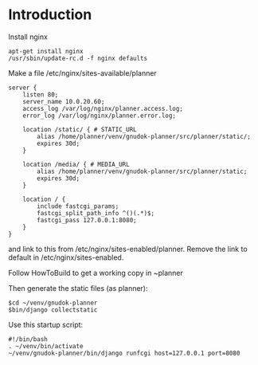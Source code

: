 # Introduction #

Install nginx
```
apt-get install nginx
/usr/sbin/update-rc.d -f nginx defaults
```

Make a file /etc/nginx/sites-available/planner
```
server {
    listen 80;
    server_name 10.0.20.60;
    access_log /var/log/nginx/planner.access.log;
    error_log /var/log/nginx/planner.error.log;

    location /static/ { # STATIC_URL
        alias /home/planner/venv/gnudok-planner/src/planner/static/;
        expires 30d;
    }

    location /media/ { # MEDIA_URL
        alias /home/planner/venv/gnudok-planner/src/planner/static;
        expires 30d;
    }

    location / {
        include fastcgi_params;
        fastcgi_split_path_info ^()(.*)$;
        fastcgi_pass 127.0.0.1:8080;
    }
}
```
and link to this from /etc/nginx/sites-enabled/planner. Remove the link to default in /etc/nginx/sites-enabled.

Follow HowToBuild to get a working copy in ~planner

Then generate the static files (as planner):
```
$cd ~/venv/gnudok-planner
$bin/django collectstatic
```

Use this startup script:
```
#!/bin/bash
. ~/venv/bin/activate
~/venv/gnudok-planner/bin/django runfcgi host=127.0.0.1 port=8080
```